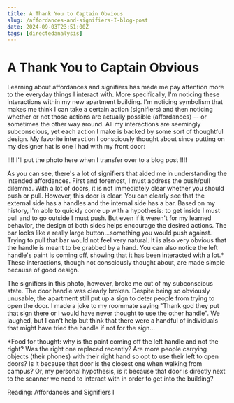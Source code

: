 ```yaml
---
title: A Thank You to Captain Obvious
slug: /affordances-and-signifiers-I-blog-post
date: 2024-09-03T23:51:00Z
tags: [directedanalysis]
---
```


# A Thank You to Captain Obvious

Learning about affordances and signifiers has made me pay attention more to the everyday things I interact with. More specifically, I'm noticing these interactions within my new apartment building. I'm noticing symbolism that makes me think I can take a certain action (signifiers) and then noticing whether or not those actions are actually possible (affordances) -- or sometimes the other way around. All my interactions are seemingly subconscious, yet each action I make is backed by some sort of thoughtful design. My favorite interaction I consciously thought about since putting on my designer hat is one I had with my front door:



!!!! I'll put the photo here when I transfer over to a blog post !!!!



As you can see, there's a lot of signifiers that aided me in understanding the intended affordances. First and foremost, I must address the push/pull dilemma. With a lot of doors, it is not immediately clear whether you should push or pull. However, this door is clear. You can clearly see that the external side has a handles and the internal side has a bar. Based on my history, I'm able to quickly come up with a hypothesis: to get inside I must pull and to go outside I must push. But even if it weren't for my learned behavior, the design of both sides helps encourage the desired actions. The bar looks like a really large button...something you would push against. Trying to pull that bar would not feel very natural. It is also very obvious that the handle is meant to be grabbed by a hand. You can also notice the left handle's paint is coming off, showing that it has been interacted with a lot.* These interactions, though not consciously thought about, are made simple because of good design.



The signifiers in this photo, however, broke me out of my subconscious state. The door handle was clearly broken. Despite being so obviously unusable, the apartment still put up a sign to deter people from trying to open the door. I made a joke to my roommate saying "Thank god they put that sign there or I would have never thought to use the other handle". We laughed, but I can't help but think that there were a handful of individuals that might have tried the handle if not for the sign...



*Food for thought: why is the paint coming off the left handle and not the right? Was the right one replaced recently? Are more people carrying objects (their phones) with their right hand so opt to use their left to open doors? Is it because that door is the closest one when walking from campus? Or, my personal hypothesis, is it because that door is directly next to the scanner we need to interact with in order to get into the building?

Reading: Affordances and Signifiers I